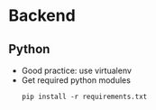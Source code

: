 # Backend

## Python
* Good practice: use virtualenv
* Get required python modules
    ```
    pip install -r requirements.txt
    ```
